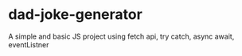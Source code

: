 # dad-joke-generator
A simple and basic JS project using fetch api, try catch, async await, eventListner
